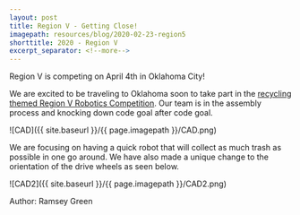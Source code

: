 ```yaml
---
layout: post
title: Region V - Getting Close!
imagepath: resources/blog/2020-02-23-region5
shorttitle: 2020 - Region V
excerpt_separator: <!--more-->
---
```


Region V is competing on April 4th in Oklahoma City!

<!--more-->

We are excited to be traveling to Oklahoma soon to take part in the [recycling themed Region V Robotics Competition](https://r5conferences.org/wp-content/uploads/sites/126/Robotics_Game_Manual.pdf). Our team is in the assembly process and knocking down code goal after code goal.

![CAD]({{ site.baseurl }}/{{ page.imagepath }}/CAD.png)

We are focusing on having a quick robot that will collect as much trash as possible in one go around. We have also made a unique change to the orientation of the drive wheels as seen below.

![CAD2]({{ site.baseurl }}/{{ page.imagepath }}/CAD2.png)

Author: Ramsey Green
